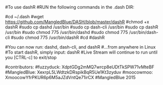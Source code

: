 #To use dashR
#RUN the following commands in the .dash DIR:

#cd ~/.dash
#wget https://github.com/MangledBlue/DASH/blob/master/dashR
#chmod +x dashR
#sudo cp dashd /usr/bin
#sudo cp dash-cli /usr/bin
#sudo cp dashR /usr/bin
#sudo chmod 775 /usr/bin/dashd
#sudo chmod 775 /usr/bin/dash-cli
#sudo chmod 775 /usr/bin/dashR
#cd
#dashR

#You can now run: dashd, dash-cli, and dashR
#...from anywhere in Linux
#To start dashR, simply input: dashR
#Live Stream will continue to run until you [CTRL-c] to exit/stop

#contributors:
#fuzzyduck:  XdptGDg2mMQ7wrcp8eUDtTkSPW71vMteBF
#MangledBlue: XexrpL5LWdtzkDRspikBqR5Ue1Kt3zyduv
#moocowmoo: XmoocowYfrPKUR6p6M5aJZdVntQe71irCX
#MangledBlue 2015

